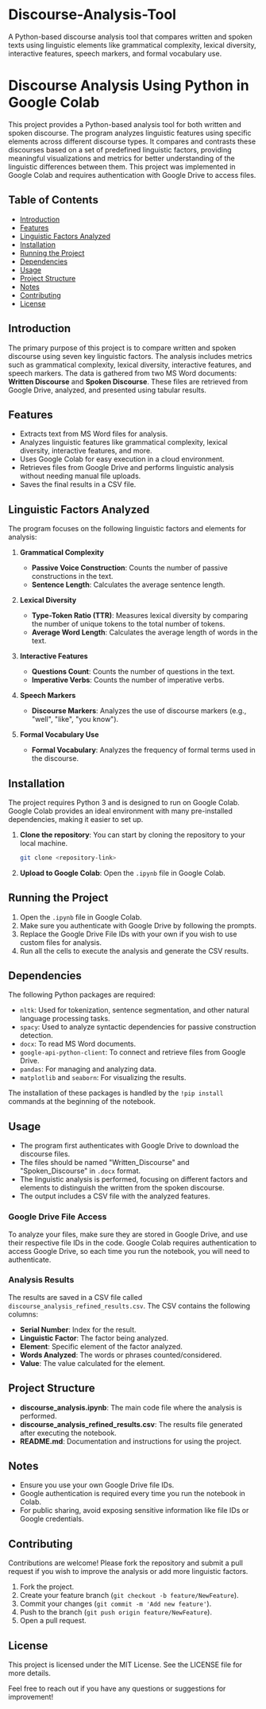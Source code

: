 # Discourse-Analysis-Tool
A Python-based discourse analysis tool that compares written and spoken texts using linguistic elements like grammatical complexity, lexical diversity, interactive features, speech markers, and formal vocabulary use.
# Discourse Analysis Using Python in Google Colab

This project provides a Python-based analysis tool for both written and spoken discourse. The program analyzes linguistic features using specific elements across different discourse types. It compares and contrasts these discourses based on a set of predefined linguistic factors, providing meaningful visualizations and metrics for better understanding of the linguistic differences between them. This project was implemented in Google Colab and requires authentication with Google Drive to access files.

## Table of Contents
- [Introduction](#introduction)
- [Features](#features)
- [Linguistic Factors Analyzed](#linguistic-factors-analyzed)
- [Installation](#installation)
- [Running the Project](#running-the-project)
- [Dependencies](#dependencies)
- [Usage](#usage)
- [Project Structure](#project-structure)
- [Notes](#notes)
- [Contributing](#contributing)
- [License](#license)

## Introduction
The primary purpose of this project is to compare written and spoken discourse using seven key linguistic factors. The analysis includes metrics such as grammatical complexity, lexical diversity, interactive features, and speech markers. The data is gathered from two MS Word documents: **Written Discourse** and **Spoken Discourse**. These files are retrieved from Google Drive, analyzed, and presented using tabular results.

## Features
- Extracts text from MS Word files for analysis.
- Analyzes linguistic features like grammatical complexity, lexical diversity, interactive features, and more.
- Uses Google Colab for easy execution in a cloud environment.
- Retrieves files from Google Drive and performs linguistic analysis without needing manual file uploads.
- Saves the final results in a CSV file.

## Linguistic Factors Analyzed
The program focuses on the following linguistic factors and elements for analysis:
1. **Grammatical Complexity**
   - **Passive Voice Construction**: Counts the number of passive constructions in the text.
   - **Sentence Length**: Calculates the average sentence length.

2. **Lexical Diversity**
   - **Type-Token Ratio (TTR)**: Measures lexical diversity by comparing the number of unique tokens to the total number of tokens.
   - **Average Word Length**: Calculates the average length of words in the text.

3. **Interactive Features**
   - **Questions Count**: Counts the number of questions in the text.
   - **Imperative Verbs**: Counts the number of imperative verbs.

4. **Speech Markers**
   - **Discourse Markers**: Analyzes the use of discourse markers (e.g., "well", "like", "you know").

5. **Formal Vocabulary Use**
   - **Formal Vocabulary**: Analyzes the frequency of formal terms used in the discourse.

## Installation
The project requires Python 3 and is designed to run on Google Colab. Google Colab provides an ideal environment with many pre-installed dependencies, making it easier to set up.

1. **Clone the repository**: You can start by cloning the repository to your local machine.
   ```bash
   git clone <repository-link>
   ```

2. **Upload to Google Colab**: Open the `.ipynb` file in Google Colab.

## Running the Project
1. Open the `.ipynb` file in Google Colab.
2. Make sure you authenticate with Google Drive by following the prompts.
3. Replace the Google Drive File IDs with your own if you wish to use custom files for analysis.
4. Run all the cells to execute the analysis and generate the CSV results.

## Dependencies
The following Python packages are required:
- `nltk`: Used for tokenization, sentence segmentation, and other natural language processing tasks.
- `spacy`: Used to analyze syntactic dependencies for passive construction detection.
- `docx`: To read MS Word documents.
- `google-api-python-client`: To connect and retrieve files from Google Drive.
- `pandas`: For managing and analyzing data.
- `matplotlib` and `seaborn`: For visualizing the results.

The installation of these packages is handled by the `!pip install` commands at the beginning of the notebook.

## Usage
- The program first authenticates with Google Drive to download the discourse files.
- The files should be named "Written_Discourse" and "Spoken_Discourse" in `.docx` format.
- The linguistic analysis is performed, focusing on different factors and elements to distinguish the written from the spoken discourse.
- The output includes a CSV file with the analyzed features.

### Google Drive File Access
To analyze your files, make sure they are stored in Google Drive, and use their respective file IDs in the code. Google Colab requires authentication to access Google Drive, so each time you run the notebook, you will need to authenticate.

### Analysis Results
The results are saved in a CSV file called `discourse_analysis_refined_results.csv`. The CSV contains the following columns:
- **Serial Number**: Index for the result.
- **Linguistic Factor**: The factor being analyzed.
- **Element**: Specific element of the factor analyzed.
- **Words Analyzed**: The words or phrases counted/considered.
- **Value**: The value calculated for the element.

## Project Structure
- **discourse_analysis.ipynb**: The main code file where the analysis is performed.
- **discourse_analysis_refined_results.csv**: The results file generated after executing the notebook.
- **README.md**: Documentation and instructions for using the project.

## Notes
- Ensure you use your own Google Drive file IDs.
- Google authentication is required every time you run the notebook in Colab.
- For public sharing, avoid exposing sensitive information like file IDs or Google credentials.

## Contributing
Contributions are welcome! Please fork the repository and submit a pull request if you wish to improve the analysis or add more linguistic factors.

1. Fork the project.
2. Create your feature branch (`git checkout -b feature/NewFeature`).
3. Commit your changes (`git commit -m 'Add new feature'`).
4. Push to the branch (`git push origin feature/NewFeature`).
5. Open a pull request.

## License
This project is licensed under the MIT License. See the LICENSE file for more details.

Feel free to reach out if you have any questions or suggestions for improvement!

